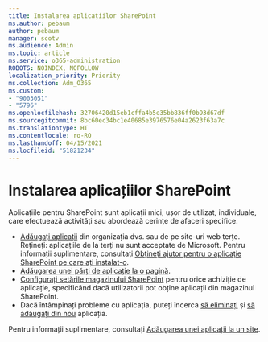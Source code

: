 ```yaml
---
title: Instalarea aplicațiilor SharePoint
ms.author: pebaum
author: pebaum
manager: scotv
ms.audience: Admin
ms.topic: article
ms.service: o365-administration
ROBOTS: NOINDEX, NOFOLLOW
localization_priority: Priority
ms.collection: Adm_O365
ms.custom:
- "9003051"
- "5796"
ms.openlocfilehash: 32706420d15eb1cffa4b5e35bb836ff0b93d67df
ms.sourcegitcommit: 8bc60ec34bc1e40685e3976576e04a2623f63a7c
ms.translationtype: HT
ms.contentlocale: ro-RO
ms.lasthandoff: 04/15/2021
ms.locfileid: "51821234"
---
```

# <a name="install-sharepoint-apps"></a>Instalarea aplicațiilor SharePoint

Aplicațiile pentru SharePoint sunt aplicații mici, ușor de utilizat, individuale, care efectuează activități sau abordează cerințe de afaceri specifice.

- [Adăugați aplicații](https://support.microsoft.com/office/ef9c0dbd-7fe1-4715-a1b0-fe3bc81317cb)  din organizația dvs. sau de pe site-uri web terțe. Rețineți: aplicațiile de la terți nu sunt acceptate de Microsoft. Pentru informații suplimentare, consultați  [Obțineți ajutor pentru o aplicație SharePoint pe care ați instalat-o](https://support.office.com/article/get-help-for-a-sharepoint-app-you-installed-fd98af7f-6af0-4573-8360-8f5631c6ab21).
-   [Adăugarea unei părți de aplicație la o pagină](https://support.microsoft.com/office/6f06c0b7-44b8-4c69-b4ad-85197eee8d78).
-   [Configurați setările magazinului SharePoint](https://docs.microsoft.com/sharepoint/configure-sharepoint-store-settings)  pentru orice achiziție de aplicație, specificând dacă utilizatorii pot obține aplicații din magazinul SharePoint.
-   Dacă întâmpinați probleme cu aplicația, puteți încerca  [să eliminați](https://support.microsoft.com/office/03198d1b-c33b-498d-9469-af641a587d6c)  și  [să adăugați din nou](https://support.microsoft.com/office/ef9c0dbd-7fe1-4715-a1b0-fe3bc81317cb)  aplicația.

Pentru informații suplimentare, consultați [Adăugarea unei aplicații la un site](https://support.microsoft.com/office/add-an-app-to-a-site-ef9c0dbd-7fe1-4715-a1b0-fe3bc81317cb).